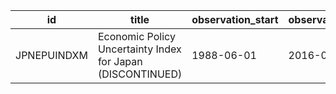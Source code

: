 | id          | title                                                      | observation_start   | observation_end   |
|-------------|------------------------------------------------------------|---------------------|-------------------|
| JPNEPUINDXM | Economic Policy Uncertainty Index for Japan (DISCONTINUED) | 1988-06-01          | 2016-04-01        |